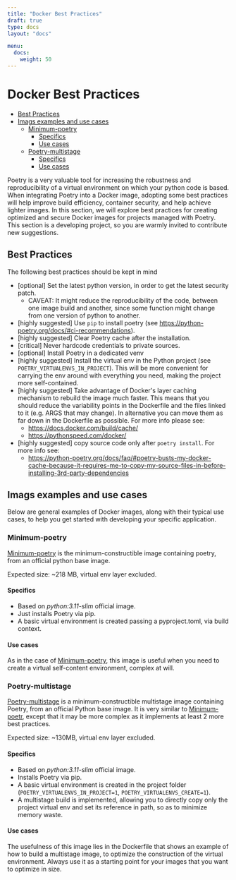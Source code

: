 ```yaml
---
title: "Docker Best Practices"
draft: true
type: docs
layout: "docs"

menu:
  docs:
    weight: 50
---
```


# Docker Best Practices

- [Best Practices](#best-practices)
- [Imags examples and use cases](#imags-examples-and-use-cases)
  - [Minimum-poetry](#minimum-poetry)
    - [Specifics](#specifics)
    - [Use cases](#use-cases)
  - [Poetry-multistage](#poetry-multistage)
    - [Specifics](#specifics-1)
    - [Use cases](#use-cases-1)

Poetry is a very valuable tool for increasing the robustness and reproducibility of a virtual environment on which your python code is based. When integrating Poetry into a Docker image, adopting some best practices will help improve build efficiency, container security, and help achieve lighter images. In this section, we will explore best practices for creating optimized and secure Docker images for projects managed with Poetry.
This section is a developing project, so you are warmly invited to contribute new suggestions.

## Best Practices

The following best practices should be kept in mind

- [optional] Set the latest python version, in order to get the latest security patch.
  - CAVEAT: It might reduce the reproducibility of the code, between one image build and another, since some function might change from one version of python to another.
- [highly suggested] Use `pip` to install poetry (see https://python-poetry.org/docs/#ci-recommendations).
- [highly suggested] Clear Poetry cache after the installation.
- [critical] Never hardcode credentials to private sources.
- [optional] Install Poetry in a dedicated venv
- [highly suggested] Install the virtual env in the Python project (see `POETRY_VIRTUALENVS_IN_PROJECT`). This will be more convenient for carrying the env around with everything you need, making the project more self-contained.
- [highly suggested] Take advantage of Docker's layer caching mechanism to rebuild the image much faster. This means that you should reduce the variability points in the Dockerfile and the files linked to it (e.g. ARGS that may change). In alternative you can move them as far down in the Dockerfile as possible. For more info please see:
  - https://docs.docker.com/build/cache/
  - https://pythonspeed.com/docker/
- [highly suggested] copy source code only after `poetry install`. For more info see:
  - https://python-poetry.org/docs/faq/#poetry-busts-my-docker-cache-because-it-requires-me-to-copy-my-source-files-in-before-installing-3rd-party-dependencies

## Imags examples and use cases

Below are general examples of Docker images, along with their typical use cases, to help you get started with developing your specific application.

### Minimum-poetry

[Minimum-poetry](../docker-examples/minimum-poetry/README.md) is the minimum-constructible image containing poetry, from an official python base image.

Expected size: ~218 MB, virtual env layer excluded.

#### Specifics

- Based on *python:3.11-slim* official image.
- Just installs Poetry via pip.
- A basic virtual environment is created passing a pyproject.toml, via build context.

#### Use cases

As in the case of [Minimum-poetry](../docker-examples/minimum-poetry/README.md), this image is useful when you need to create a virtual self-content  environment, complex at will.

### Poetry-multistage

[Poetry-multistage](./../docker-examples/poetry-multistage/README.md) is a minimum-constructible multistage image containing Poetry, from an official Python base image. It is very similar to [Minimum-poetr](#minimum-poetry), except that it may be more complex as it implements at least 2 more best practices.

Expected size: ~130MB, virtual env layer excluded.

#### Specifics

- Based on *python:3.11-slim* official image.
- Installs Poetry via pip.
- A basic virtual environment is created in the project folder (`POETRY_VIRTUALENVS_IN_PROJECT=1`, `POETRY_VIRTUALENVS_CREATE=1`).
- A multistage build is implemented, allowing you to directly copy only the project virtual env and set its reference in path, so as to minimize memory waste.

#### Use cases

The usefulness of this image lies in the Dockerfile that shows an example of how to build a multistage image, to optimize the construction of the virtual environment. Always use it as a starting point for your images that you want to optimize in size.
